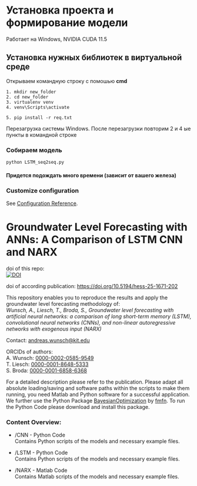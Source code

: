 # Установка проекта и формирование модели
Работает на Windows, NVIDIA CUDA 11.5 

## Установка нужных библиотек в виртуальной среде
Открываем командную строку с помошью <b>cmd</b>
```
1. mkdir new_folder
2. cd new_folder
3. virtualenv venv
4. venv\Scripts\activate

5. pip install -r req.txt
```
Перезагрузка системы Windows. После перезагрузки повторим 2 и 4 ые пункты в командной строке

### Собираем модель

```
python LSTM_seq2seq.py
```

#### Придется подождать много времени (зависит от вашего железа)


### Customize configuration
See [Configuration Reference](https://cli.vuejs.org/config/).




# Groundwater Level Forecasting with ANNs: A Comparison of LSTM CNN and NARX
doi of this repo:  
[![DOI](https://zenodo.org/badge/290500651.svg)](https://zenodo.org/badge/latestdoi/290500651)   

doi of according publication:
https://doi.org/10.5194/hess-25-1671-202

This repository enables you to reproduce the results and apply the groundwater level forecasting methodology of:     
*Wunsch, A., Liesch, T., Broda, S., Groundwater level forecasting with artificial neural networks: a comparison of long short-term memory (LSTM), convolutional neural networks (CNNs), and non-linear autoregressive networks with exogenous input (NARX)*

Contact: [andreas.wunsch@kit.edu](andreas.wunsch@kit.edu)

ORCIDs of authors:   
A. Wunsch:  [0000-0002-0585-9549](https://orcid.org/0000-0002-0585-9549)   
T. Liesch:  [0000-0001-8648-5333](https://orcid.org/0000-0001-8648-5333)   
S. Broda:  [0000-0001-6858-6368](https://orcid.org/0000-0001-6858-6368)   

For a detailed description please refer to the publication.
Please adapt all absolute loading/saving and software paths within the scripts to make them running, you need Matlab and Python software for  a successful application. We further use the Python Package [BayesianOptimization](https://github.com/fmfn/BayesianOptimization) by [fmfn](https://github.com/fmfn). To run the Python Code please download and install this package.

### Content Overview:
* /CNN - Python Code   
Contains Python scripts of the models and necessary example files.

* /LSTM - Python Code   
Contains Python scripts of the models and necessary example files.

* /NARX - Matlab Code   
Contains Matlab scripts of the models and necessary example files.
